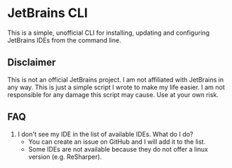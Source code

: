 # JetBrains CLI
This is a simple, unofficial CLI for installing, updating and configuring JetBrains IDEs from the command line.


## Disclaimer
This is not an official JetBrains project.
I am not affiliated with JetBrains in any way.
This is just a simple script I wrote to make my life easier.
I am not responsible for any damage this script may cause. Use at your own risk.

## FAQ
1. I don't see my IDE in the list of available IDEs. What do I do?
    - You can create an issue on GitHub and I will add it to the list.
    - Some IDEs are not available because they do not offer a linux version (e.g. ReSharper).
